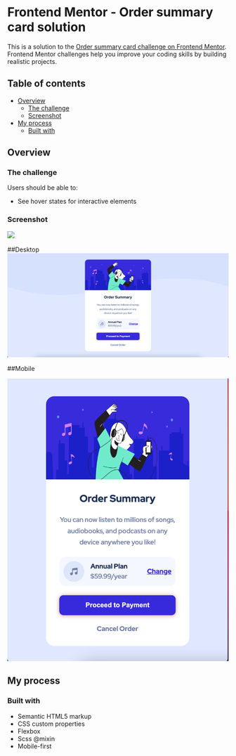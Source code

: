 # Frontend Mentor - Order summary card solution

This is a solution to the [Order summary card challenge on Frontend Mentor](https://www.frontendmentor.io/challenges/order-summary-component-QlPmajDUj). Frontend Mentor challenges help you improve your coding skills by building realistic projects. 

## Table of contents

- [Overview](#overview)
  - [The challenge](#the-challenge)
  - [Screenshot](#screenshot)
- [My process](#my-process)
  - [Built with](#built-with)


## Overview

### The challenge

Users should be able to:

- See hover states for interactive elements

### Screenshot

![](./screenshot.jpg)

##Desktop
<img src="Screenshot/Desktop-screenshot.png" alt="Desktop">


##Mobile

<img src="Screenshot/Mobile-screenshot.png" alt="Mobile">


## My process

### Built with

- Semantic HTML5 markup
- CSS custom properties
- Flexbox
- Scss @mixin
- Mobile-first 
